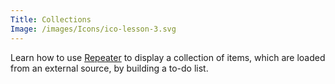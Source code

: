 ```yaml
---
Title: Collections
Image: /images/Icons/ico-lesson-3.svg
---
```


Learn how to use [Repeater](https://www.dotvvm.com/docs/controls/builtin/Repeater) to display a collection of items, which are loaded from an external source, by building a to-do list.